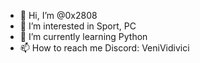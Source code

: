 - 👋 Hi, I’m @0x2808
- 👀 I’m interested in Sport, PC
- 🌱 I’m currently learning Python
- 📫 How to reach me Discord: VeniVidivici

<!---
0x2808/0x2808 is a ✨ special ✨ repository because its `README.md` (this file) appears on your GitHub profile.
You can click the Preview link to take a look at your changes.
--->

